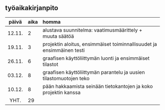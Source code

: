 ## työaikakirjanpito ##

| päivä | aika | homma  |
| :----:|:-----| :-----|
| 12.11. | 2    | alustava suunnitelma: vaatimusmäärittely + muuta säätöä |
| 19.11. | 3    | projektin aloitus, ensimmäiset toiminnallisuudet ja ensimmäinen testi |
| 26.11. | 6    | graafisen käyttöliittymän luonti ja ensimmäiset tilastot |
| 03.12. | 8    | graafisen käyttöliittymän parantelu ja uusien tilastomuotojen teko |
| 10.12. | 8    | pään hakkaamista seinään tietokantojen ja koko projektin kanssa |
| YHT.   | 29   | 
